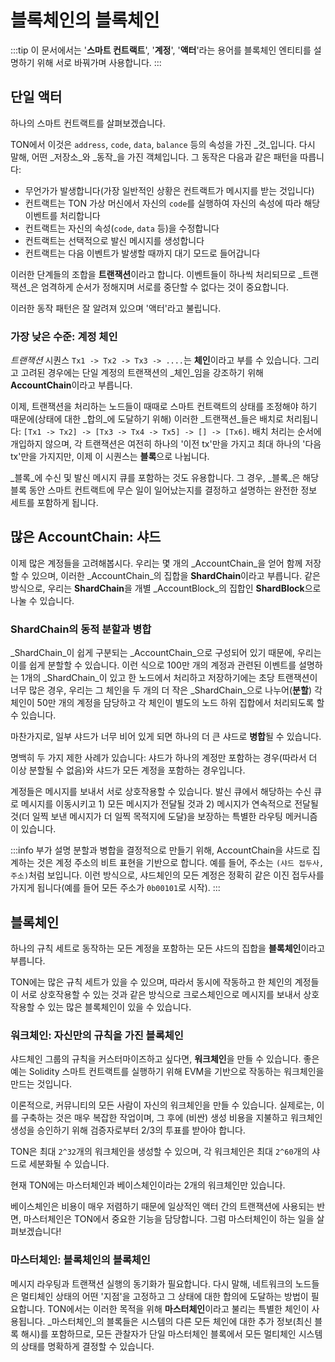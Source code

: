 # 블록체인의 블록체인

:::tip
이 문서에서는 '**스마트 컨트랙트**', '**계정**', '**액터**'라는 용어를 블록체인 엔티티를 설명하기 위해 서로 바꿔가며 사용합니다.
:::

## 단일 액터

하나의 스마트 컨트랙트를 살펴보겠습니다.

TON에서 이것은 `address`, `code`, `data`, `balance` 등의 속성을 가진 _것_입니다. 다시 말해, 어떤 _저장소_와 _동작_을 가진 객체입니다.
그 동작은 다음과 같은 패턴을 따릅니다:

- 무언가가 발생합니다(가장 일반적인 상황은 컨트랙트가 메시지를 받는 것입니다)
- 컨트랙트는 TON 가상 머신에서 자신의 `code`를 실행하여 자신의 속성에 따라 해당 이벤트를 처리합니다
- 컨트랙트는 자신의 속성(`code`, `data` 등)을 수정합니다
- 컨트랙트는 선택적으로 발신 메시지를 생성합니다
- 컨트랙트는 다음 이벤트가 발생할 때까지 대기 모드로 들어갑니다

이러한 단계들의 조합을 **트랜잭션**이라고 합니다. 이벤트들이 하나씩 처리되므로 _트랜잭션_은 엄격하게 순서가 정해지며 서로를 중단할 수 없다는 것이 중요합니다.

이러한 동작 패턴은 잘 알려져 있으며 '액터'라고 불립니다.

### 가장 낮은 수준: 계정 체인

*트랜잭션* 시퀀스 `Tx1 -> Tx2 -> Tx3 -> ....`는 **체인**이라고 부를 수 있습니다. 그리고 고려된 경우에는 단일 계정의 트랜잭션의 _체인_임을 강조하기 위해 **AccountChain**이라고 부릅니다.

이제, 트랜잭션을 처리하는 노드들이 때때로 스마트 컨트랙트의 상태를 조정해야 하기 때문에(상태에 대한 _합의_에 도달하기 위해) 이러한 _트랜잭션_들은 배치로 처리됩니다:
`[Tx1 -> Tx2] -> [Tx3 -> Tx4 -> Tx5] -> [] -> [Tx6]`.
배치 처리는 순서에 개입하지 않으며, 각 트랜잭션은 여전히 하나의 '이전 tx'만을 가지고 최대 하나의 '다음 tx'만을 가지지만, 이제 이 시퀀스는 **블록**으로 나뉩니다.

_블록_에 수신 및 발신 메시지 큐를 포함하는 것도 유용합니다. 그 경우, _블록_은 해당 블록 동안 스마트 컨트랙트에 무슨 일이 일어났는지를 결정하고 설명하는 완전한 정보 세트를 포함하게 됩니다.

## 많은 AccountChain: 샤드

이제 많은 계정들을 고려해봅시다. 우리는 몇 개의 _AccountChain_을 얻어 함께 저장할 수 있으며, 이러한 _AccountChain_의 집합을 **ShardChain**이라고 부릅니다. 같은 방식으로, 우리는 **ShardChain**을 개별 _AccountBlock_의 집합인 **ShardBlock**으로 나눌 수 있습니다.

### ShardChain의 동적 분할과 병합

_ShardChain_이 쉽게 구분되는 _AccountChain_으로 구성되어 있기 때문에, 우리는 이를 쉽게 분할할 수 있습니다. 이런 식으로 100만 개의 계정과 관련된 이벤트를 설명하는 1개의 _ShardChain_이 있고 한 노드에서 처리하고 저장하기에는 초당 트랜잭션이 너무 많은 경우, 우리는 그 체인을 두 개의 더 작은 _ShardChain_으로 나누어(**분할**) 각 체인이 50만 개의 계정을 담당하고 각 체인이 별도의 노드 하위 집합에서 처리되도록 할 수 있습니다.

마찬가지로, 일부 샤드가 너무 비어 있게 되면 하나의 더 큰 샤드로 **병합**될 수 있습니다.

명백히 두 가지 제한 사례가 있습니다: 샤드가 하나의 계정만 포함하는 경우(따라서 더 이상 분할될 수 없음)와 샤드가 모든 계정을 포함하는 경우입니다.

계정들은 메시지를 보내서 서로 상호작용할 수 있습니다. 발신 큐에서 해당하는 수신 큐로 메시지를 이동시키고 1) 모든 메시지가 전달될 것과 2) 메시지가 연속적으로 전달될 것(더 일찍 보낸 메시지가 더 일찍 목적지에 도달)을 보장하는 특별한 라우팅 메커니즘이 있습니다.

:::info 부가 설명
분할과 병합을 결정적으로 만들기 위해, AccountChain을 샤드로 집계하는 것은 계정 주소의 비트 표현을 기반으로 합니다. 예를 들어, 주소는 `(샤드 접두사, 주소)`처럼 보입니다. 이런 방식으로, 샤드체인의 모든 계정은 정확히 같은 이진 접두사를 가지게 됩니다(예를 들어 모든 주소가 `0b00101`로 시작).
:::

## 블록체인

하나의 규칙 세트로 동작하는 모든 계정을 포함하는 모든 샤드의 집합을 **블록체인**이라고 부릅니다.

TON에는 많은 규칙 세트가 있을 수 있으며, 따라서 동시에 작동하고 한 체인의 계정들이 서로 상호작용할 수 있는 것과 같은 방식으로 크로스체인으로 메시지를 보내서 상호작용할 수 있는 많은 블록체인이 있을 수 있습니다.

### 워크체인: 자신만의 규칙을 가진 블록체인

샤드체인 그룹의 규칙을 커스터마이즈하고 싶다면, **워크체인**을 만들 수 있습니다. 좋은 예는 Solidity 스마트 컨트랙트를 실행하기 위해 EVM을 기반으로 작동하는 워크체인을 만드는 것입니다.

이론적으로, 커뮤니티의 모든 사람이 자신의 워크체인을 만들 수 있습니다. 실제로는, 이를 구축하는 것은 매우 복잡한 작업이며, 그 후에 (비싼) 생성 비용을 지불하고 워크체인 생성을 승인하기 위해 검증자로부터 2/3의 투표를 받아야 합니다.

TON은 최대 `2^32`개의 워크체인을 생성할 수 있으며, 각 워크체인은 최대 `2^60`개의 샤드로 세분화될 수 있습니다.

현재 TON에는 마스터체인과 베이스체인이라는 2개의 워크체인만 있습니다.

베이스체인은 비용이 매우 저렴하기 때문에 일상적인 액터 간의 트랜잭션에 사용되는 반면, 마스터체인은 TON에서 중요한 기능을 담당합니다. 그럼 마스터체인이 하는 일을 살펴보겠습니다!

### 마스터체인: 블록체인의 블록체인

메시지 라우팅과 트랜잭션 실행의 동기화가 필요합니다. 다시 말해, 네트워크의 노드들은 멀티체인 상태의 어떤 '지점'을 고정하고 그 상태에 대한 합의에 도달하는 방법이 필요합니다. TON에서는 이러한 목적을 위해 **마스터체인**이라고 불리는 특별한 체인이 사용됩니다. _마스터체인_의 블록들은 시스템의 다른 모든 체인에 대한 추가 정보(최신 블록 해시)를 포함하므로, 모든 관찰자가 단일 마스터체인 블록에서 모든 멀티체인 시스템의 상태를 명확하게 결정할 수 있습니다.
